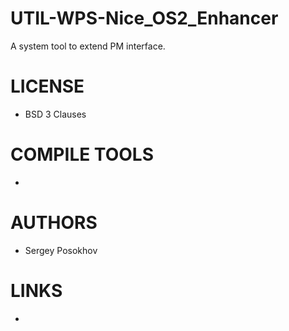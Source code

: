 UTIL-WPS-Nice_OS2_Enhancer
==========================
A system tool to extend PM interface.

LICENSE
===============
* BSD 3 Clauses

COMPILE TOOLS
===============
* 

AUTHORS
===============
* Sergey Posokhov

LINKS
===============
* 
